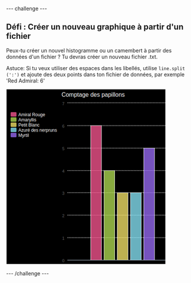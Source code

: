 \--- challenge \---

## Défi : Créer un nouveau graphique à partir d'un fichier

Peux-tu créer un nouvel histogramme ou un camembert à partir des données d'un fichier ? Tu devras créer un nouveau fichier .txt.

Astuce: Si tu veux utiliser des espaces dans les libellés, utilise `line.split (':')` et ajoute des deux points dans ton fichier de données, par exemple 'Red Admiral: 6'

![capture d'écran](images/pets-butterflies.png)

\--- /challenge \---